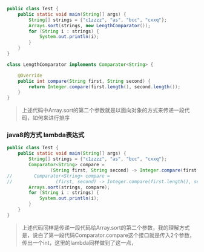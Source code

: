 ```java
public class Test {
    public static void main(String[] args) {
        String[] strings = {"c1zzzz", "as", "bcc", "cxxq"};
        Arrays.sort(strings, new LengthComparator());
        for (String i : strings) {
            System.out.println(i);
        }
    }
}

class LengthComparator implements Comparator<String> {

    @Override
    public int compare(String first, String second) {
        return Integer.compare(first.length(), second.length());
    }
}
```
>上述代码中Array.sort的第二个参数就是以面向对象的方式来传递一段代码，如何来进行排序

### java8的方式 lambda表达式
```java
public class Test {
    public static void main(String[] args) {
        String[] strings = {"c1zzzz", "as", "bcc", "cxxq"};
        Comparator<String> compare =
                (String first, String second) -> Integer.compare(first.length(), second.length());
//        Comparator<String> compare =
//                (first, second) -> Integer.compare(first.length(), second.length());
        Arrays.sort(strings, compare);
        for (String i : strings) {
            System.out.println(i);
        }
    }
}
```
>上述代码同样是传递一段代码给Array.sort的第二个参数，我的理解方式是，说白了第一段代码Comparator.compare这个接口就是传入2个参数，传出一个int，这里的lambda同样做到了这一点，
